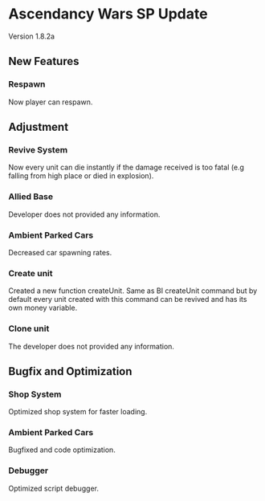 # Ascendancy Wars SP Update
Version 1.8.2a

## New Features
### Respawn
Now player can respawn.

## Adjustment
### Revive System
Now every unit can die instantly if the damage received is too fatal (e.g falling from high place or died in explosion).

### Allied Base
Developer does not provided any information.

### Ambient Parked Cars
Decreased car spawning rates.

### Create unit
Created a new function createUnit. Same as BI createUnit command but by default every unit created with this command can be revived and has its own money variable.

### Clone unit
The developer does not provided any information.

## Bugfix and Optimization
### Shop System
Optimized shop system for faster loading.

### Ambient Parked Cars
Bugfixed and code optimization.

### Debugger
Optimized script debugger.